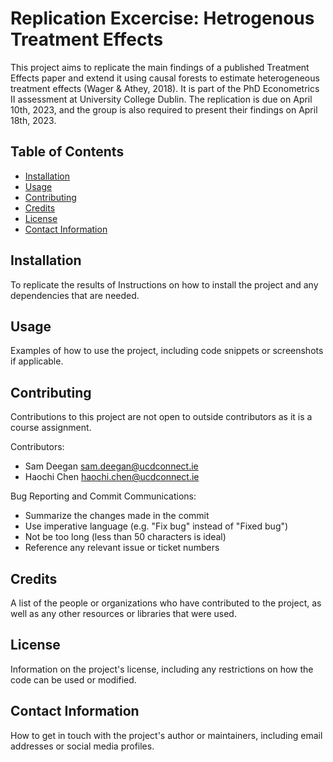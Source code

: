 # Replication Excercise: Hetrogenous Treatment Effects

This project aims to replicate the main findings of a published Treatment Effects paper and extend it using causal forests to estimate heterogeneous treatment effects (Wager & Athey, 2018). It is part of the PhD Econometrics II assessment at University College Dublin. The replication is due on April 10th, 2023, and the group is also required to present their findings on April 18th, 2023.

## Table of Contents

- [Installation](#installation)
- [Usage](#usage)
- [Contributing](#contributing)
- [Credits](#credits)
- [License](#license)
- [Contact Information](#contact-information)

## Installation

To replicate the results of 
 Instructions on how to install the project and any dependencies that are needed. 

## Usage

 Examples of how to use the project, including code snippets or screenshots if applicable. 

## Contributing

Contributions to this project are not open to outside contributors as it is a course assignment. 

Contributors:
- Sam Deegan <sam.deegan@ucdconnect.ie>
- Haochi Chen <haochi.chen@ucdconnect.ie>

Bug Reporting and Commit Communications: 
- Summarize the changes made in the commit
- Use imperative language (e.g. "Fix bug" instead of "Fixed bug")
- Not be too long (less than 50 characters is ideal)
- Reference any relevant issue or ticket numbers

## Credits

 A list of the people or organizations who have contributed to the project, as well as any other resources or libraries that were used. 

## License

 Information on the project's license, including any restrictions on how the code can be used or modified. 

## Contact Information

 How to get in touch with the project's author or maintainers, including email addresses or social media profiles.
